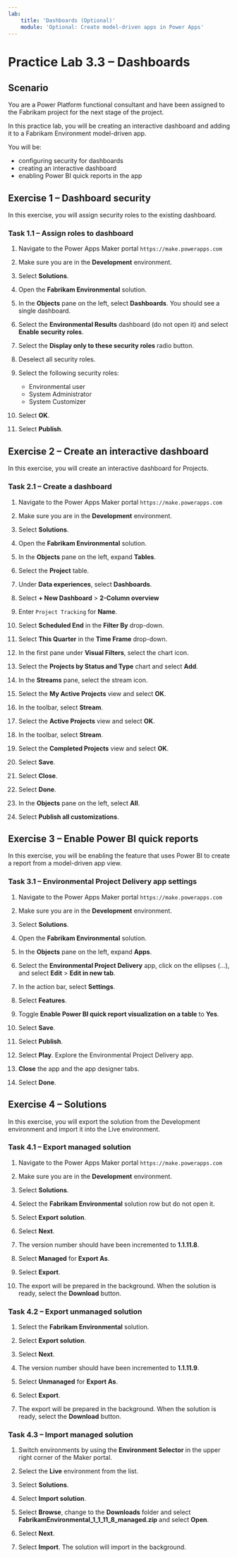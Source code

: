 ```yaml
---
lab:
    title: 'Dashboards (Optional)'
    module: 'Optional: Create model-driven apps in Power Apps'
---
```


# Practice Lab 3.3 – Dashboards

## Scenario

You are a Power Platform functional consultant and have been assigned to the Fabrikam project for the next stage of the project.

In this practice lab, you will be creating an interactive dashboard and adding it to a Fabrikam Environment model-driven app.

You will be:

- configuring security for dashboards
- creating an interactive dashboard
- enabling Power BI quick reports in the app

## Exercise 1 – Dashboard security

In this exercise, you will assign security roles to the existing dashboard.

### Task 1.1 – Assign roles to dashboard

1. Navigate to the Power Apps Maker portal `https://make.powerapps.com`

1. Make sure you are in the **Development** environment.

1. Select **Solutions**.

1. Open the **Fabrikam Environmental** solution.

1. In the **Objects** pane on the left, select **Dashboards**. You should see a single dashboard.

1. Select the **Environmental Results** dashboard (do not open it) and select **Enable security roles**.

1. Select the **Display only to these security roles** radio button.

1. Deselect all security roles.

1. Select the following security roles:

    - Environmental user
    - System Administrator
    - System Customizer

1. Select **OK**.

1. Select **Publish**.

## Exercise 2 – Create an interactive dashboard

In this exercise, you will create an interactive dashboard for Projects.

### Task 2.1 – Create a dashboard

1. Navigate to the Power Apps Maker portal `https://make.powerapps.com`

1. Make sure you are in the **Development** environment.

1. Select **Solutions**.

1. Open the **Fabrikam Environmental** solution.

1. In the **Objects** pane on the left, expand **Tables**.

1. Select the **Project** table.

1. Under **Data experiences**, select **Dashboards**.

1. Select **+ New Dashboard** > **2-Column overview**

1. Enter `Project Tracking` for **Name**.

1. Select **Scheduled End** in the **Filter By** drop-down.

1. Select **This Quarter** in the **Time Frame** drop-down.

1. In the first pane under **Visual Filters**, select the chart icon.

1. Select the **Projects by Status and Type** chart and select **Add**.

1. In the **Streams** pane, select the stream icon.

1. Select the **My Active Projects** view and select **OK**.

1. In the toolbar, select **Stream**.

1. Select the **Active Projects** view and select **OK**.

1. In the toolbar, select **Stream**.

1. Select the **Completed Projects** view and select **OK**.

1. Select **Save**.

1. Select **Close**.

1. Select **Done**.

1. In the **Objects** pane on the left, select **All**.

1. Select **Publish all customizations**.

## Exercise 3 – Enable Power BI quick reports

In this exercise, you will be enabling the feature that uses Power BI to create a report from a model-driven app view.

### Task 3.1 – Environmental Project Delivery app settings

1. Navigate to the Power Apps Maker portal `https://make.powerapps.com`

1. Make sure you are in the **Development** environment.

1. Select **Solutions**.

1. Open the **Fabrikam Environmental** solution.

1. In the **Objects** pane on the left, expand **Apps**.

1. Select the **Environmental Project Delivery** app, click on the ellipses (...), and select **Edit** > **Edit in new tab**.

1. In the action bar, select **Settings**.

1. Select **Features**.

1. Toggle **Enable Power BI quick report visualization on a table** to **Yes**.

1. Select **Save**.

1. Select **Publish**.

1. Select **Play**. Explore the Environmental Project Delivery app.

1. **Close** the app and the app designer tabs.

1. Select **Done**.

## Exercise 4 – Solutions

In this exercise, you will export the solution from the Development environment and import it into the Live environment.

### Task 4.1 – Export managed solution

1. Navigate to the Power Apps Maker portal `https://make.powerapps.com`

1. Make sure you are in the **Development** environment.

1. Select **Solutions**.

1. Select the **Fabrikam Environmental** solution row but do not open it.

1. Select **Export solution**.

1. Select **Next**.

1. The version number should have been incremented to **1.1.11.8**.

1. Select **Managed** for **Export As**.

1. Select **Export**.

1. The export will be prepared in the background. When the solution is ready, select the **Download** button.

### Task 4.2 – Export unmanaged solution

1. Select the **Fabrikam Environmental** solution.

1. Select **Export solution**.

1. Select **Next**.

1. The version number should have been incremented to **1.1.11.9**.

1. Select **Unmanaged** for **Export As**.

1. Select **Export**.

1. The export will be prepared in the background. When the solution is ready, select the **Download** button.

### Task 4.3 – Import managed solution

1. Switch environments by using the **Environment Selector** in the upper right corner of the Maker portal.

1. Select the **Live** environment from the list.

1. Select **Solutions**.

1. Select **Import solution**.

1. Select **Browse**,  change to the **Downloads** folder and select **FabrikamEnvironmental_1_1_11_8_managed.zip** and select **Open**.

1. Select **Next**.

1. Select **Import**. The solution will import in the background.
